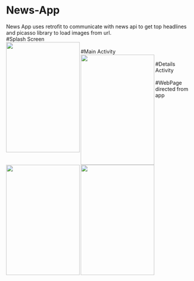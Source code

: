 # News-App
News App uses retrofit to communicate with news api to get top headlines and picasso library to load images from url.\
#Splash Screen\
<a href="url"><img src="https://user-images.githubusercontent.com/57824845/124350242-20561800-dc11-11eb-850c-b6afe98c6e99.jpeg" align="left" height="300" width="200" ></a>\
#Main Activity\
<a href="url"><img src="https://user-images.githubusercontent.com/57824845/124350385-17b21180-dc12-11eb-959c-0eb365d84f7b.jpeg" align="left" height="300" width="200" ></a>\
#Details Activity\
<a href="url"><img src="https://user-images.githubusercontent.com/57824845/124350396-32848600-dc12-11eb-9530-0cac94ad8223.jpeg" align="left" height="300" width="200" ></a>\
#WebPage directed from app\
<a href="url"><img src="https://user-images.githubusercontent.com/57824845/124350425-4fb95480-dc12-11eb-8796-680d32b86776.jpeg" align="center" height="300" width="200" ></a>



